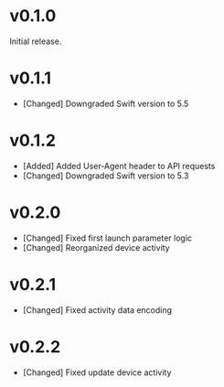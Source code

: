 # v0.1.0

Initial release.

# v0.1.1

- [Changed] Downgraded Swift version to 5.5

# v0.1.2

- [Added] Added User-Agent header to API requests
- [Changed] Downgraded Swift version to 5.3

# v0.2.0

- [Changed] Fixed first launch parameter logic
- [Changed] Reorganized device activity

# v0.2.1

- [Changed] Fixed activity data encoding

# v0.2.2

- [Changed] Fixed update device activity
